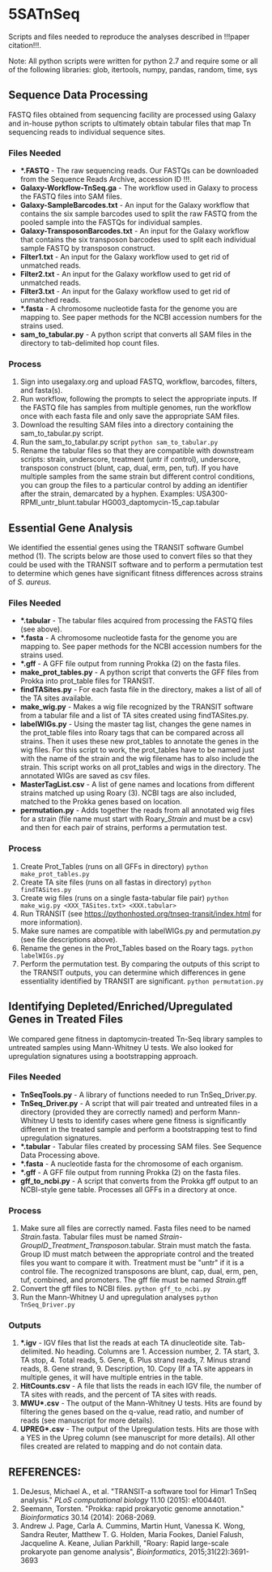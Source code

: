 # 5SATnSeq
Scripts and files needed to reproduce the analyses described in !!!paper citation!!!. 

Note: All python scripts were written for python 2.7 and require some or all of the following libraries: glob, itertools, numpy, pandas, random, time, sys

## Sequence Data Processing

FASTQ files obtained from sequencing facility are processed using Galaxy and in-house python scripts to ultimately obtain tabular files that map Tn sequencing reads to individual sequence sites. 


### Files Needed
- __*.FASTQ__ - The raw sequencing reads. Our FASTQs can be downloaded from the Sequence Reads Archive, accession ID !!!. 
- __Galaxy-Workflow-TnSeq.ga__ - The workflow used in Galaxy to process the FASTQ files into SAM files. 
- __Galaxy-SampleBarcodes.txt__ - An input for the Galaxy workflow that contains the six sample barcodes used to split the raw FASTQ from the pooled sample into the FASTQs for individual samples. 
- __Galaxy-TransposonBarcodes.txt__ - An input for the Galaxy workflow that contains the six transposon barcodes used to split each individual sample FASTQ by transposon construct. 
- __Filter1.txt__ - An input for the Galaxy workflow used to get rid of unmatched reads. 
- __Filter2.txt__ - An input for the Galaxy workflow used to get rid of unmatched reads.
- __Filter3.txt__ - An input for the Galaxy workflow used to get rid of unmatched reads.
- __*.fasta__ - A chromosome nucleotide fasta for the genome you are mapping to. See paper methods for the NCBI accession numbers for the strains used.  
- __sam_to_tabular.py__ - A python script that converts all SAM files in the directory to tab-delimited hop count files. 

### Process
1. Sign into usegalaxy.org and upload FASTQ, workflow, barcodes, filters, and fasta(s). 
2. Run workflow, following the prompts to select the appropriate inputs. If the FASTQ file has samples from multiple genomes, run the workflow once with each fasta file and only save the appropriate SAM files.
3. Download the resulting SAM files into a directory containing the sam_to_tabular.py script. 
4. Run the sam_to_tabular.py script `python sam_to_tabular.py`
5. Rename the tabular files so that they are compatible with downstream scripts: strain, underscore, treatment (untr if control), underscore, transposon construct (blunt, cap, dual, erm, pen, tuf). If you have multiple samples from the same strain but different control conditions, you can group the files to a particular control by adding an identifier after the strain, demarcated by a hyphen. Examples: USA300-RPMI_untr_blunt.tabular HG003_daptomycin-15_cap.tabular

## Essential Gene Analysis

We identified the essential genes using the TRANSIT software Gumbel method (1). The scripts below are those used to convert files so that they could be used with the TRANSIT software and to perform a permutation test to determine which genes have significant fitness differences across strains of *S. aureus*. 

### Files Needed
- __*.tabular__ - The tabular files acquired from processing the FASTQ files (see above).
- __*.fasta__ - A chromosome nucleotide fasta for the genome you are mapping to. See paper methods for the NCBI accession numbers for the strains used.
- __*.gff__ - A GFF file output from running Prokka (2) on the fasta files.
- __make_prot_tables.py__ - A python script that converts the GFF files from Prokka into prot_table files for TRANSIT. 
- __findTASites.py__ - For each fasta file in the directory, makes a list of all of the TA sites available.
- __make_wig.py__ - Makes a wig file recognized by the TRANSIT software from a tabular file and a list of TA sites created using findTASites.py.
- __labelWIGs.py__ - Using the master tag list, changes the gene names in the prot_table files into Roary tags that can be compared across all strains. Then it uses these new prot_tables to annotate the genes in the wig files. For this script to work, the prot_tables have to be named just with the name of the strain and the wig filename has to also include the strain. This script works on all prot_tables and wigs in the directory. The annotated WIGs are saved as csv files.  
- __MasterTagList.csv__ - A list of gene names and locations from different strains matched up using Roary (3). NCBI tags are also included, matched to the Prokka genes based on location. 
- __permutation.py__ - Adds together the reads from all annotated wig files for a strain (file name must start with Roary_*Strain* and must be a csv) and then for each pair of strains, performs a permutation test.  

### Process
1. Create Prot_Tables (runs on all GFFs in directory) `python make_prot_tables.py`
2. Create TA site files (runs on all fastas in directory) `python findTASites.py`
3. Create wig files (runs on a single fasta-tabular file pair) `python make_wig.py <XXX_TASites.txt> <XXX.tabular>`
4. Run TRANSIT (see <https://pythonhosted.org/tnseq-transit/index.html> for more information).
5. Make sure names are compatible with labelWIGs.py and permutation.py (see file descriptions above). 
6. Rename the genes in the Prot_Tables based on the Roary tags. `python labelWIGs.py` 
7. Perform the permutation test. By comparing the outputs of this script to the TRANSIT outputs, you can determine which differences in gene essentiality identified by TRANSIT are significant.  `python permutation.py`

## Identifying Depleted/Enriched/Upregulated Genes in Treated Files

We compared gene fitness in daptomycin-treated Tn-Seq library samples to untreated samples using Mann-Whitney U tests. We also looked for upregulation signatures using a bootstrapping approach. 

### Files Needed
- __TnSeqTools.py__ - A library of functions needed to run TnSeq_Driver.py. 
- __TnSeq_Driver.py__ - A script that will pair treated and untreated files in a directory (provided they are correctly named) and perform Mann-Whitney U tests to identify cases where gene fitness is significantly different in the treated sample and perform a bootstrapping test to find upregulation signatures. 
- __*.tabular__ - Tabular files created by processing SAM files. See Sequence Data Processing above. 
- __*.fasta__ - A nucleotide fasta for the chromosome of each organism. 
- __*.gff__ - A GFF file output from running Prokka (2) on the fasta files.
- __gff_to_ncbi.py__ - A script that converts from the Prokka gff output to an NCBI-style gene table. Processes all GFFs in a directory at once.  

### Process
1. Make sure all files are correctly named. Fasta files need to be named *Strain*.fasta. Tabular files must be named *Strain*-*GroupID*\_*Treatment*\_*Transposon*.tabular. Strain must match the fasta. Group ID must match between the appropriate control and the treated files you want to compare it with. Treatment must be "untr" if it is a control file. The recognized transposons are blunt, cap, dual, erm, pen, tuf, combined, and promoters. The gff file must be named *Strain*.gff 
2. Convert the gff files to NCBI files. `python gff_to_ncbi.py`
3. Run the Mann-Whitney U and upregulation analyses `python TnSeq_Driver.py`

### Outputs
1. __*.igv__ - IGV files that list the reads at each TA dinucleotide site. Tab-delimited. No heading. Columns are 1. Accession number, 2. TA start, 3. TA stop, 4. Total reads, 5. Gene, 6. Plus strand reads, 7. Minus strand reads, 8. Gene strand, 9. Description, 10. Copy (If a TA site appears in multiple genes, it will have multiple entries in the table. 
2. __HitCounts.csv__ - A file that lists the reads in each IGV file, the number of TA sites with reads, and the percent of TA sites with reads. 
3. __MWU*.csv__ - The output of the Mann-Whitney U tests. Hits are found by filtering the genes based on the q-value, read ratio, and number of reads (see manuscript for more details). 
4. __UPREG*.csv__ - The output of the Upregulation tests. Hits are those with a YES in the Upreg column (see manuscript for more details). 
All other files created are related to mapping and do not contain data. 

## REFERENCES: 
1. DeJesus, Michael A., et al. "TRANSIT-a software tool for Himar1 TnSeq analysis." *PLoS computational biology* 11.10 (2015): e1004401.
2. Seemann, Torsten. "Prokka: rapid prokaryotic genome annotation." *Bioinformatics* 30.14 (2014): 2068-2069. 
3. Andrew J. Page, Carla A. Cummins, Martin Hunt, Vanessa K. Wong, Sandra Reuter, Matthew T. G. Holden, Maria Fookes, Daniel Falush, Jacqueline A. Keane, Julian Parkhill, "Roary: Rapid large-scale prokaryote pan genome analysis", *Bioinformatics*, 2015;31(22):3691-3693 
